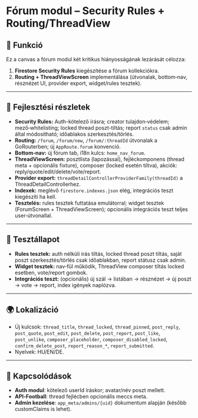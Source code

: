 # Fórum modul – Security Rules + Routing/ThreadView

## 🎯 Funkció

Ez a canvas a fórum modul két kritikus hiányosságának lezárását célozza:

1. **Firestore Security Rules** kiegészítése a fórum kollekciókra.
2. **Routing + ThreadViewScreen** implementálása (útvonalak, bottom‑nav, résznézet UI, provider export, widget/rules tesztek).

---

## 🧠 Fejlesztési részletek

* **Security Rules:** Auth-kötelező írásra; creator tulajdon‑védelem; mező‑whitelisting; locked thread poszt-tiltás; report `status` csak admin által módosítható; időablakos szerkesztés/törlés.
* **Routing:** `/forum`, `/forum/new`, `/forum/:threadId` útvonalak a GoRouterben; új `AppRoute.forum` konvenció.
* **Bottom‑nav:** új fórum tab, i18n kulcs: `home_nav_forum`.
* **ThreadViewScreen:** posztlista (lapozással), fejléckomponens (thread meta + opcionális fixture), composer (locked esetén tiltva), akciók: reply/quote/edit/delete/vote/report.
* **Provider export:** `threadDetailControllerProviderFamily(threadId)` a ThreadDetailControllerhez.
* **Indexek:** meglévő `firestore.indexes.json` elég, integrációs teszt kiegészíti ha kell.
* **Tesztelés:** rules tesztek futtatása emulátorral; widget tesztek (ForumScreen + ThreadViewScreen); opcionális integrációs teszt teljes user‑útvonallal.

---

## 🧪 Tesztállapot

* **Rules tesztek:** auth nélküli írás tiltás, locked thread poszt tiltás, saját poszt szerkesztés/törlés csak időablakban, report státusz csak admin.
* **Widget tesztek:** nav‑fül működik, ThreadView composer tiltás locked esetben, vote/report gombok.
* **Integrációs teszt:** (opcionális) új szál → listában → résznézet → új poszt → vote → report, index igények naplózva.

---

## 🌍 Lokalizáció

* Új kulcsok: `thread_title`, `thread_locked`, `thread_pinned`, `post_reply`, `post_quote`, `post_edit`, `post_delete`, `post_report`, `post_like`, `post_unlike`, `composer_placeholder`, `composer_disabled_locked`, `confirm_delete_post`, `report_reason_*`, `report_submitted`.
* Nyelvek: HU/EN/DE.

---

## 📎 Kapcsolódások

* **Auth modul**: kötelező userId íráskor; avatar/név poszt mellett.
* **API‑Football**: thread fejlécben opcionális meccs meta.
* **Admin kezelése**: `app_meta/admins/{uid}` dokumentum alapján (később customClaims is lehet).
